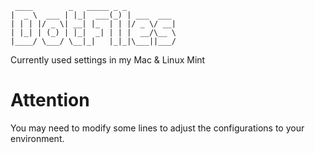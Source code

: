 ```
 ____        _   _____ _ _
|  _ \  ___ | |_|  ___(_) | ___  ___
| | | |/ _ \| __| |_  | | |/ _ \/ __|
| |_| | (_) | |_|  _| | | |  __/\__ \
|____/ \___/ \__|_|   |_|_|\___||___/
```

Currently used settings in my Mac & Linux Mint

# Attention
You may need to modify some lines to adjust the configurations to your environment.
